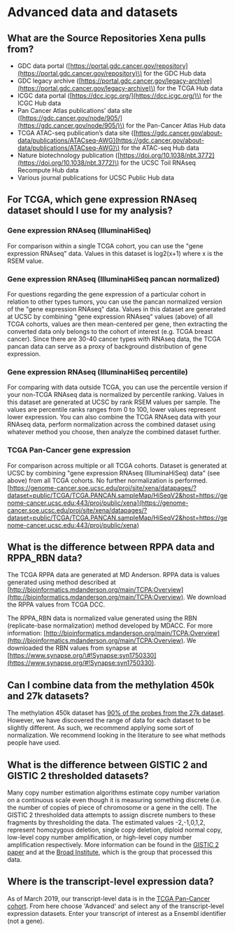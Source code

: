 # Advanced data and datasets

## What are the Source Repositories Xena pulls from?

* GDC data portal \([https://portal.gdc.cancer.gov/repository](https://portal.gdc.cancer.gov/repository)\) for the GDC Hub data
* GDC legacy archive \([https://portal.gdc.cancer.gov/legacy-archive](https://portal.gdc.cancer.gov/legacy-archive)\) for the TCGA Hub data
* ICGC data portal \([https://dcc.icgc.org/](https://dcc.icgc.org/)\) for the ICGC Hub data
* Pan Cancer Atlas publications’ data site \([https://gdc.cancer.gov/node/905/](https://gdc.cancer.gov/node/905/)\) for the Pan-Cancer Atlas Hub data
* TCGA ATAC-seq publication’s data site \([https://gdc.cancer.gov/about-data/publications/ATACseq-AWG](https://gdc.cancer.gov/about-data/publications/ATACseq-AWG)\) for the ATAC-seq Hub data
* Nature biotechnology publication \([https://doi.org/10.1038/nbt.3772](https://doi.org/10.1038/nbt.3772)\) for the UCSC Toil RNAseq Recompute Hub data
* Various journal publications for UCSC Public Hub data

## For TCGA, which gene expression RNAseq dataset should I use for my analysis?

### Gene expression RNAseq \(IlluminaHiSeq\)

For comparison within a single TCGA cohort, you can use the "gene expression RNAseq" data. Values in this dataset is log2\(x+1\) where x is the RSEM value.

### Gene expression RNAseq \(IlluminaHiSeq pancan normalized\)

For questions regarding the gene expression of a particular cohort in relation to other types tumors, you can use the pancan normalized version of the "gene expression RNAseq" data. Values in this dataset are generated at UCSC by combining "gene expression RNAseq" values \(above\) of all TCGA cohorts, values are then mean-centered per gene, then extracting the converted data only belongs to the cohort of interest \(e.g. TCGA breast cancer\). Since there are 30-40 cancer types with RNAseq data, the TCGA pancan data can serve as a proxy of background distribution of gene expression.

### Gene expression RNAseq \(IlluminaHiSeq percentile\)

For comparing with data outside TCGA, you can use the percentile version if your non-TCGA RNAseq data is normalized by percentile ranking. Values in this dataset are generated at UCSC by rank RSEM values per sample. The values are percentile ranks ranges from 0 to 100, lower values represent lower expression. You can also combine the TCGA RNAseq data with your RNAseq data, perform normalization across the combined dataset using whatever method you choose, then analyze the combined dataset further.

### TCGA Pan-Cancer gene expression

For comparison across multiple or all TCGA cohorts. Dataset is generated at UCSC by combining "gene expression RNAseq \(IlluminaHiSeq\) data" \(see above\) from all TCGA cohorts. No further normalization is performed. [https://genome-cancer.soe.ucsc.edu/proj/site/xena/datapages/?dataset=public/TCGA/TCGA.PANCAN.sampleMap/HiSeqV2&host=https://genome-cancer.ucsc.edu:443/proj/public/xena](https://genome-cancer.soe.ucsc.edu/proj/site/xena/datapages/?dataset=public/TCGA/TCGA.PANCAN.sampleMap/HiSeqV2&host=https://genome-cancer.ucsc.edu:443/proj/public/xena)

## What is the difference between RPPA data and RPPA\_RBN data?

The TCGA RPPA data are generated at MD Anderson. RPPA data is values generated using method described at [http://bioinformatics.mdanderson.org/main/TCPA:Overview](http://bioinformatics.mdanderson.org/main/TCPA:Overview). We download the RPPA values from TCGA DCC.

The RPPA\_RBN data is normalized value generated using the RBN \(replicate-base normalization\) method developed by MDACC. For more information: [http://bioinformatics.mdanderson.org/main/TCPA:Overview](http://bioinformatics.mdanderson.org/main/TCPA:Overview). We downloaded the RBN values from synapse at [https://www.synapse.org/\#!Synapse:syn1750330](https://www.synapse.org/#!Synapse:syn1750330).

## Can I combine data from the methylation 450k and 27k datasets?

The methylation 450k dataset has [90% of the probes from the 27k dataset](https://bmcgenomics.biomedcentral.com/articles/10.1186/1471-2164-14-293). However, we have discovered the range of data for each dataset to be slightly different. As such, we recommend applying some sort of normalization. We recommend looking in the literature to see what methods people have used.

## What is the difference between GISTIC 2 and GISTIC 2 thresholded datasets?

Many copy number estimation algorithms estimate copy number variation on a continuous scale even though it is measuring something discrete \(i.e. the number of copies of piece of chromosome or a gene in the cell\). The GISTIC 2 thresholded data attempts to assign discrete numbers to these fragments by thresholding the data. The estimated values -2,-1,0,1,2, represent homozygous deletion, single copy deletion, diploid normal copy, low-level copy number amplification, or high-level copy number amplification respectively. More information can be found in the [GISTIC 2 paper](https://genomebiology.biomedcentral.com/articles/10.1186/gb-2011-12-4-r41) and at the [Broad Institute](http://gdac.broadinstitute.org/), which is the group that processed this data.

## Where is the transcript-level expression data?

As of March 2019, our transcript-level data is in the [TCGA Pan-Cancer cohort](https://xenabrowser.net/datapages/?cohort=TCGA%20Pan-Cancer%20%28PANCAN%29). From here choose 'Advanced' and select any of the transcript-level expression datasets. Enter your transcript of interest as a Ensembl identifier \(not a gene\).

